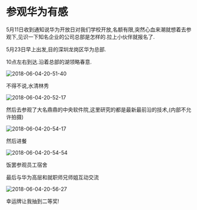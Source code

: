 # 参观华为有感

5月11日收到通知说华为开放日对我们学校开放,名额有限,突然心血来潮就想着去参观下,见识一下知名企业的公司总部是怎样的.拉上小伙伴就报名了.

5月23日早上出发,目的深圳龙岗区华为总部.

10点左右到达.沿着总部的湖领略春意.

![2018-06-04-20-51-40](2018-06-04-20-51-40.png)

不得不说,水清林秀

![2018-06-04-20-52-17](2018-06-04-20-52-17.png)

然后去参观了大名鼎鼎的中央软件院,这里研究的都是最新最前沿的技术,(内部不允许拍摄)

![2018-06-04-20-54-17](2018-06-04-20-54-17.png)

然后进餐

![2018-06-04-20-54-54](2018-06-04-20-54-54.png)

饭罢参观员工宿舍

最后与华为高层和就职师兄师姐互动交流

![2018-06-04-20-56-27](2018-06-04-20-56-27.png)

幸运牌让我抽到二等奖!